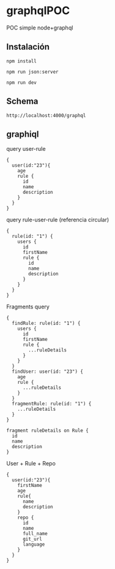 # graphqlPOC

POC simple node+graphql 

## Instalación

```
npm install

npm run json:server

npm run dev
```

## Schema

```
http://localhost:4000/graphql
```

## graphiql

query user-rule
```
{
  user(id:"23"){
    age
    rule {
      id
      name
      description
    }
  }
}
```

query rule-user-rule (referencia circular)

```
{
  rule(id: "1") {
    users {
      id
      firstName
      rule {
        id
        name
        description
      }
    }
  }
}
```

Fragments query 

```
{
  findRule: rule(id: "1") {
    users {
      id
      firstName
      rule {
        ...ruleDetails
      }
    }
  }
  findUser: user(id: "23") {
    age
    rule {
      ...ruleDetails
    }
  }
  fragmentRule: rule(id: "1") {
    ...ruleDetails
  }
}

fragment ruleDetails on Rule {
  id
  name
  description
}
```

User + Rule + Repo

```
{
  user(id:"23"){
    firstName
    age
    rule{
      name
      description
    }
    repo {
      id
      name
      full_name
      git_url
      language
    }
  }
}
```